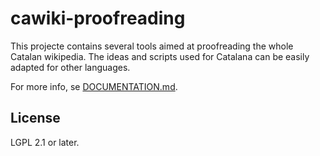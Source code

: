 # cawiki-proofreading

This projecte contains several tools aimed at proofreading the whole Catalan wikipedia. The ideas and scripts used for Catalana can be easily adapted for other languages.

For more info, se [DOCUMENTATION.md](DOCUMENTATION.md).

## License ##
LGPL 2.1 or later.
